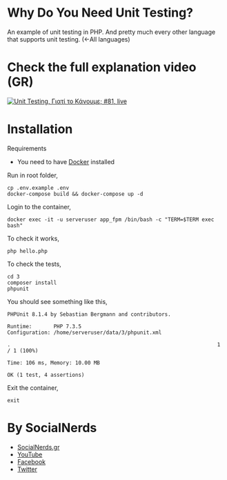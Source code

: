 # Why Do You Need Unit Testing?

An example of unit testing in PHP. And pretty much every other language that supports
unit testing. (<-All languages)

# Check the full explanation video (GR)
[![Unit Testing, Γιατί το Κάνουμε; #81, live](https://img.youtube.com/vi/DTdYndNp8vw/0.jpg)](https://youtu.be/DTdYndNp8vw)

# Installation
Requirements
- You need to have [Docker](https://docs.docker.com/engine/installation/) installed

Run in root folder,
~~~~
cp .env.example .env
docker-compose build && docker-compose up -d
~~~~

Login to the container,
~~~~
docker exec -it -u serveruser app_fpm /bin/bash -c "TERM=$TERM exec bash"
~~~~

To check it works,
~~~~
php hello.php
~~~~

To check the tests,
~~~~
cd 3
composer install
phpunit
~~~~

You should see something like this,
~~~~
PHPUnit 8.1.4 by Sebastian Bergmann and contributors.

Runtime:       PHP 7.3.5
Configuration: /home/serveruser/data/3/phpunit.xml

.                                                                   1 / 1 (100%)

Time: 106 ms, Memory: 10.00 MB

OK (1 test, 4 assertions)
~~~~

Exit the container,
~~~~
exit
~~~~

# By SocialNerds
* [SocialNerds.gr](https://www.socialnerds.gr/)
* [YouTube](https://www.youtube.com/SocialNerdsGR)
* [Facebook](https://www.facebook.com/SocialNerdsGR)
* [Twitter](https://twitter.com/socialnerdsgr)